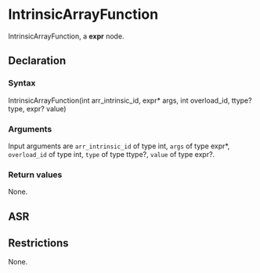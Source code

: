 <!-- This is an automatically generated file. Do not edit it manually. -->

# IntrinsicArrayFunction

IntrinsicArrayFunction, a **expr** node.

## Declaration

### Syntax

IntrinsicArrayFunction(int arr_intrinsic_id, expr* args, int overload_id, ttype? type, expr? value)

### Arguments
Input arguments are `arr_intrinsic_id` of type int, `args` of type expr*, `overload_id` of type int, `type` of type ttype?, `value` of type expr?.

### Return values

None.

## ASR

<!-- Generate ASR using pickle. -->

## Restrictions

<!-- Generated from asr_verify.cpp. -->
None.